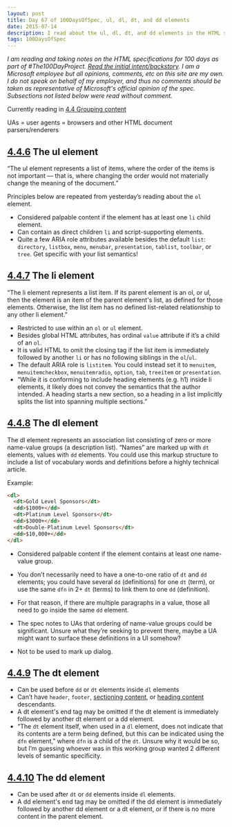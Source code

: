 ```yaml
---
layout: post
title: Day 67 of 100DaysOfSpec, ul, dl, dt, and dd elements
date: 2015-07-14
description: I read about the ul, dl, dt, and dd elements in the HTML spec.
tags: 100DaysOfSpec
---
```


*I am reading and taking notes on the HTML specifications for 100 days as part of #The100DayProject. [Read the initial intent/backstory](http://melanie-richards.com/blog/100-day-project). I am a Microsoft employee but all opinions, comments, etc on this site are my own. I do not speak on behalf of my employer, and thus no comments should be taken as representative of Microsoft's official opinion of the spec. Subsections not listed below were read without comment.*

Currently reading in [4.4 Grouping content](http://www.w3.org/TR/html5/grouping-content.html#grouping-content)

UAs = user agents = browsers and other HTML document parsers/renderers

## [4.4.6](http://www.w3.org/TR/html5/grouping-content.html#the-ul-element) The ul element

“The ul element represents a list of items, where the order of the items is not important — that is, where changing the order would not materially change the meaning of the document.”

Principles below are repeated from yesterday’s reading about the `ol` element.

* Considered palpable content if the element has at least one `li` child element.
* Can contain as direct children `li` and script-supporting elements.
* Quite a few ARIA role attributes available besides the default `list`: `directory`, `listbox`, `menu`, `menubar`, `presentation`, `tablist`, `toolbar`, or `tree`. Get specific with your list semantics!

## [4.4.7](http://www.w3.org/TR/html5/grouping-content.html#the-li-element) The li element

“The li element represents a list item. If its parent element is an ol, or ul, then the element is an item of the parent element's list, as defined for those elements. Otherwise, the list item has no defined list-related relationship to any other li element.”

* Restricted to use within an `ol` or `ul` element.
* Besides global HTML attributes, has ordinal `value` attribute if it’s a child of an `ol`.
* It is valid HTML to omit the closing tag if the list item is immediately followed by another `li` or has no following siblings in the `ol`/`ul`.
* The default ARIA role is `listitem`. You could instead set it to `menuitem`, `menuitemcheckbox`, `menuitemradio`, `option`, `tab`, `treeitem` or `presentation`.
* “While it is conforming to include heading elements (e.g. h1) inside li elements, it likely does not convey the semantics that the author intended. A heading starts a new section, so a heading in a list implicitly splits the list into spanning multiple sections.”

## [4.4.8](http://www.w3.org/TR/html5/grouping-content.html#the-dl-element) The dl element

The dl element represents an association list consisting of zero or more name-value groups (a description list). “Names” are marked up with `dt` elements, values with `dd` elements. You could use this markup structure to include a list of vocabulary words and definitions before a highly technical article.

Example:

```HTML
<dl>
  <dt>Gold Level Sponsors</dt>
  <dd>$1000+</dd>
  <dt>Platinum Level Sponsors</dt>
  <dd>$3000+</dd>
  <dt>Double-Platinum Level Sponsors</dt>
  <dd>$10,000+</dd>
</dl>
```

* Considered palpable content if the element contains at least one name-value group.
* You don’t necessarily need to have a one-to-one ratio of `dt` and `dd` elements; you could have several `dd` (definitions) for one `dt` (term), or use the same `dfn` in 2+ `dt` (terms) to link them to one `dd` (definition).
* For that reason, if there are multiple paragraphs in a value, those all need to go inside the same `dd` element.
* The spec notes to UAs that ordering of name-value groups could be significant. Unsure what they’re seeking to prevent there, maybe a UA might want to surface these definitions in a UI somehow?

* Not to be used to mark up dialog.

## [4.4.9](http://www.w3.org/TR/html5/grouping-content.html#the-dt-element) The dt element

* Can be used before `dd` or `dt` elements inside `dl` elements
* Can’t have `header`, `footer`, [sectioning content](http://www.w3.org/TR/html5/dom.html#sectioning-content-0), or [heading content](http://www.w3.org/TR/html5/dom.html#heading-content-0) descendants.
* A dt element's end tag may be omitted if the dt element is immediately followed by another dt element or a dd element.
* “The `dt` element itself, when used in a `dl` element, does not indicate that its contents are a term being defined, but this can be indicated using the `dfn` element,” where `dfn` is a child of the `dt`. Unsure why it would be so, but I’m guessing whoever was in this working group wanted 2 different levels of semantic specificity.

## [4.4.10](http://www.w3.org/TR/html5/grouping-content.html#the-dd-element) The dd element

* Can be used after `dt` or `dd` elements inside `dl` elements.
* A dd element's end tag may be omitted if the dd element is immediately followed by another dd element or a dt element, or if there is no more content in the parent element.